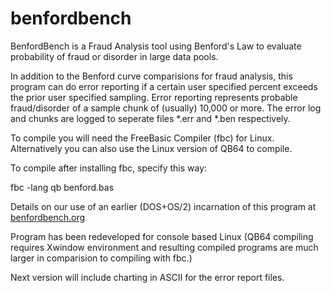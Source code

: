 # benfordbench
BenfordBench is a Fraud Analysis tool using Benford's Law to evaluate probability of fraud or disorder in large data pools.

In addition to the Benford curve comparisions for fraud analysis, this program can do error reporting if a certain user specified percent exceeds the prior user specified sampling. Error reporting represents probable fraud/disorder of a sample chunk of (usually) 10,000 or more. The error log and chunks are logged to seperate files *.err and *.ben respectively.

To compile you will need the FreeBasic Compiler (fbc) for Linux. Alternatively you can also use the Linux version of QB64 to compile.

To compile after installing fbc, specify this way:

fbc -lang qb benford.bas

Details on our use of an earlier (DOS+OS/2) incarnation of this program at <a href="benfordbench.org">benfordbench.org</a>

Program has been redeveloped for console based Linux (QB64 compiling requires Xwindow environment and resulting compiled programs are much larger in comparision to compiling with fbc.)

Next version will include charting in ASCII for the error report files.
